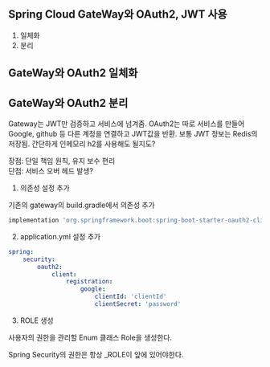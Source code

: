 ## Spring Cloud GateWay와 OAuth2, JWT 사용

1. 일체화
2. 분리

## GateWay와 OAuth2 일체화

## GateWay와 OAuth2 분리

Gateway는 JWT만 검증하고 서비스에 넘겨줌. OAuth2는 따로 서비스를 만들어 Google, github 등 다른 계정을 연결하고 JWT값을 반환.
보통 JWT 정보는 Redis의 저장됨. 간단하게 인메모리 h2를 사용해도 될지도?

장점: 단일 책임 원칙, 유지 보수 편리  
단점: 서비스 오버 헤드 발생?

1. 의존성 설정 추가

기존의 gateway의 build.gradle에서 의존성 추가

```gradle
implementation 'org.springframework.boot:spring-boot-starter-oauth2-client'
```

2. application.yml 설정 추가

```yml
spring:
    security:
        oauth2:
            client:
                registration:
                    google:
                        clientId: 'clientId'
                        clientSecret: 'password'
```

3. ROLE 생성

사용자의 권한을 관리할 Enum 클래스 Role을 생성한다.

Spring Security의 권한은 항상 \_ROLE이 앞에 있어야한다.

